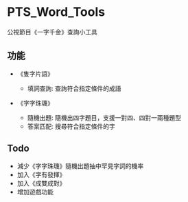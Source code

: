 # PTS_Word_Tools
公視節目《一字千金》查詢小工具

## 功能
- 《隻字片語》
   - 填詞查詢: 查詢符合指定條件的成語
   
- 《字字珠璣》
   - 隨機出題: 隨機出四字題目，支援一對四、四對一兩種題型
   - 答案匹配: 搜尋符合指定條件的字
   
## Todo
- 減少《字字珠璣》隨機出題抽中罕見字詞的機率
- 加入《字有發揮》
- 加入《成雙成對》
- 增加遊戲功能
